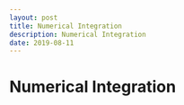```yaml
---
layout: post
title: Numerical Integration
description: Numerical Integration
date: 2019-08-11
---
```


# Numerical Integration